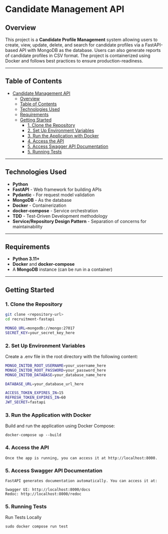 # Candidate Management API

## Overview

This project is a **Candidate Profile Management** system allowing users to create, view, update, delete, and search for candidate profiles via a FastAPI-based API with MongoDB as the database. Users can also generate reports of candidate profiles in CSV format. The project is containerized using Docker and follows best practices to ensure production-readiness.

---

## Table of Contents

- [Candidate Management API](#candidate-management-api)
  - [Overview](#overview)
  - [Table of Contents](#table-of-contents)
  - [Technologies Used](#technologies-used)
  - [Requirements](#requirements)
  - [Getting Started](#getting-started)
    - [1. Clone the Repository](#1-clone-the-repository)
    - [2. Set Up Environment Variables](#2-set-up-environment-variables)
    - [3.  Run the Application with Docker](#3--run-the-application-with-docker)
    - [4.  Access the API](#4--access-the-api)
    - [5. Access Swagger API Documentation](#5-access-swagger-api-documentation)
    - [5. Running Tests](#6-running-tests)
    

---

## Technologies Used

- **Python**
- **FastAPI** - Web framework for building APIs
- **Pydantic** - For request model validation
- **MongoDB** - As the database
- **Docker** - Containerization
- **docker-compose** - Service orchestration
- **TDD** - Test-Driven Development methodology
- **Service/Repository Design Pattern** - Separation of concerns for maintainability

---

## Requirements

- **Python 3.11+**
- **Docker** and **docker-compose**
- A **MongoDB** instance (can be run in a container)

---

## Getting Started

### 1. Clone the Repository

```bash
git clone <repository-url>
cd recruitment-fastapi

MONGO_URL=mongodb://mongo:27017
SECRET_KEY=your_secret_key_here

```

### 2. Set Up Environment Variables
Create a .env file in the root directory with the following content:

```bash
MONGO_INITDB_ROOT_USERNAME=your_username_here
MONGO_INITDB_ROOT_PASSWORD=your_password_here
MONGO_INITDB_DATABASE=your_database_name_here

DATABASE_URL=your_database_url_here

ACCESS_TOKEN_EXPIRES_IN=15
REFRESH_TOKEN_EXPIRES_IN=60
JWT_SECRET=fastapi
```

### 3.  Run the Application with Docker
Build and run the application using Docker Compose:

```
docker-compose up --build
```

### 4.  Access the API
```
Once the app is running, you can access it at http://localhost:8000.
```

### 5. Access Swagger API Documentation
```
FastAPI generates documentation automatically. You can access it at:

Swagger UI: http://localhost:8000/docs
Redoc: http://localhost:8000/redoc
```

### 5. Running Tests

Run Tests Locally

```
sudo docker compose run test
```

